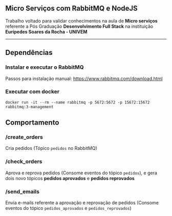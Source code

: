 ## Micro Serviços com RabbitMQ e NodeJS

Trabalho voltado para validar conhecimentos na aula de **Micro serviços** referente a Pós Graduação **Desenvolvimento Full Stack** na instituição **Eurípedes Soares da Rocha - UNIVEM**

---
## Dependências

### Instalar e executar o RabbitMQ

Passos para instalação manual: https://www.rabbitmq.com/download.html

### Executar com docker

`docker run -it --rm --name rabbitmq -p 5672:5672 -p 15672:15672 rabbitmq:3-management`

## Comportamento

### /create_orders

Cria pedidos (Tópico `pedidos` no RabbitMQ)

### /check_orders

Aprova e reprova pedidos (Consome eventos do tópico `pedidos`), e gera dois novo tópicos **pedidos aprovados** e **pedidos reprovados**


### /send_emails

Envia e-mails referente a aprovação e reprovação de pedidos (Consome eventos do tópico `pedidos_aprovados` e `pedidos_reprovados`)